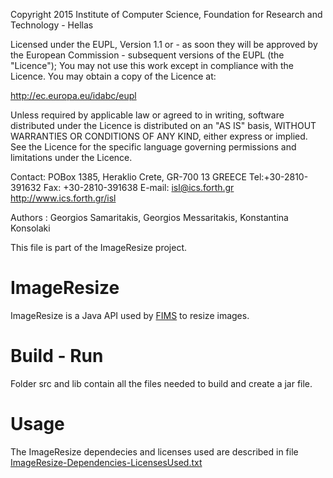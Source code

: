 Copyright 2015 Institute of Computer Science,
Foundation for Research and Technology - Hellas

Licensed under the EUPL, Version 1.1 or - as soon they will be approved
by the European Commission - subsequent versions of the EUPL (the "Licence");
You may not use this work except in compliance with the Licence.
You may obtain a copy of the Licence at:

http://ec.europa.eu/idabc/eupl

Unless required by applicable law or agreed to in writing, software distributed
under the Licence is distributed on an "AS IS" basis,
WITHOUT WARRANTIES OR CONDITIONS OF ANY KIND, either express or implied.
See the Licence for the specific language governing permissions and limitations
under the Licence.

Contact:  POBox 1385, Heraklio Crete, GR-700 13 GREECE
Tel:+30-2810-391632
Fax: +30-2810-391638
E-mail: isl@ics.forth.gr
http://www.ics.forth.gr/isl

Authors : Georgios Samaritakis, Georgios Messaritakis, Konstantina Konsolaki

This file is part of the ImageResize project.

 

ImageResize
====

ImageResize is a Java API used by [FIMS](https://github.com/isl/FIMS) to resize images.


Build - Run
====
Folder src and lib contain all the files needed to build and create a jar file.

Usage
====
The ImageResize dependecies and licenses used are described in file [ImageResize-Dependencies-LicensesUsed.txt](https://github.com/isl/ImageResize/blob/master/ImageResize-Dependencies-LicensesUsed.txt)

